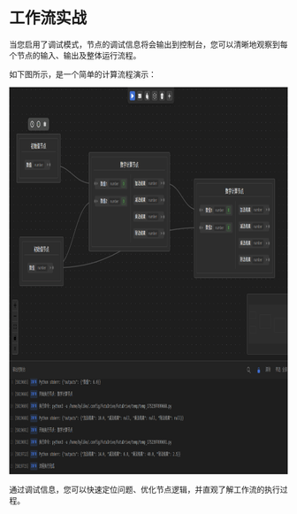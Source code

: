 # 工作流实战

当您启用了调试模式，节点的调试信息将会输出到控制台，您可以清晰地观察到每个节点的输入、输出及整体运行流程。

如下图所示，是一个简单的计算流程演示：

<img src="./assets/workflow_test.png" width="1000" height="700" />

通过调试信息，您可以快速定位问题、优化节点逻辑，并直观了解工作流的执行过程。 